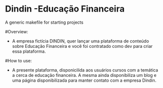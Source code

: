 Dindin -Educação Financeira 
===============
A generic makefile for starting projects

#Overview:

* A empresa fictícia DINDIN, quer lançar uma plataforma de conteúdo sobre Educação Financeira e você foi contratado como dev para criar essa plataforma.

#How to use:
* A presente plataforma, disponicilida aos usuários cursos com a temática a cerca de educação financeira. A mesma ainda disponibiliza um blog e uma página disponibilizada para manter contato com  a empresa Dindin. 
